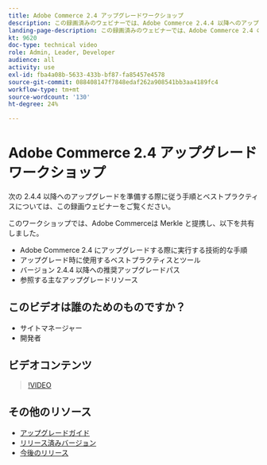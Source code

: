 ```yaml
---
title: Adobe Commerce 2.4 アップグレードワークショップ
description: この録画済みのウェビナーでは、Adobe Commerce 2.4.4 以降へのアップグレード手順とベストプラクティスについて説明します。
landing-page-description: この録画済みのウェビナーでは、Adobe Commerce 2.4 のアップグレード手順とベストプラクティスについて説明します。
kt: 9620
doc-type: technical video
role: Admin, Leader, Developer
audience: all
activity: use
exl-id: fba4a08b-5633-433b-bf87-fa85457e4578
source-git-commit: 088408147f7848edaf262a908541bb3aa4189fc4
workflow-type: tm+mt
source-wordcount: '130'
ht-degree: 24%

---
```


# Adobe Commerce 2.4 アップグレードワークショップ

次の 2.4.4 以降へのアップグレードを準備する際に従う手順とベストプラクティスについては、この録画ウェビナーをご覧ください。

このワークショップでは、Adobe Commerceは Merkle と提携し、以下を共有しました。

- Adobe Commerce 2.4 にアップグレードする際に実行する技術的な手順
- アップグレード時に使用するベストプラクティスとツール
- バージョン 2.4.4 以降への推奨アップグレードパス
- 参照する主なアップグレードリソース

## このビデオは誰のためのものですか？

- サイトマネージャー
- 開発者

## ビデオコンテンツ

>[!VIDEO](https://video.tv.adobe.com/v/340038?quality=12&learn=on)

## その他のリソース

- [アップグレードガイド](https://experienceleague.adobe.com/docs/commerce-operations/upgrade-guide/overview.html)
- [リリース済みバージョン](https://devdocs.magento.com/release/released-versions.html)
- [今後のリリース](https://devdocs.magento.com/release/)
